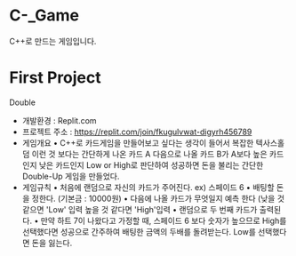 # C-_Game
C++로 만드는 게임입니다.

# First Project
Double
 - 개발환경 : Replit.com
 - 프로젝트 주소 : https://replit.com/join/fkugulvwat-digyrh456789
 - 게임개요
    • C++로 카드게임을 만들어보고 싶다는 생각이 들어서 복잡한 텍사스홀덤 이런 것 보다는 간단하게 나온 카드 A 다음으로 나올 카드 B가 A보다 높은 카드인지 낮은 카드인지 Low or High로
      판단하여 성공하면 돈을 불리는 간단한 Double-Up 게임을 만들었다.
  - 게임규칙
    • 처음에 랜덤으로 자신의 카드가 주어진다. ex) 스페이드 6 
    • 배팅할 돈을 정한다. (기본금 : 10000원)
    • 다음에 나올 카드가 무엇일지 예측 한다 (낮을 것 같으면 'Low' 입력 높을 것 같다면 'High'입력
    • 랜덤으로 두 번째 카드가 출력된다.
    • 만약 하트 7이 나왔다고 가정할 때, 스페이드 6 보다 숫자가 높으므로 High를 선택했다면 성공으로 간주하여 배팅한 금액의 두배를 돌려받는다. Low를 선택했다면 돈을 잃는다.
